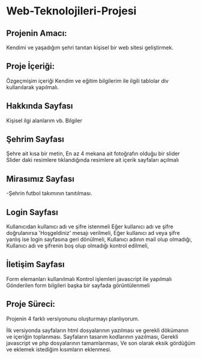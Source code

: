 # Web-Teknolojileri-Projesi
## Projenin Amacı:
Kendimi ve yaşadığım şehri tanıtan kişisel bir web sitesi geliştirmek.
## Proje İçeriği: 
Özgeçmişim içeriği
Kendim ve eğitim bilgilerim ile ilgili tablolar div kullanılarak yapılmalı.
## Hakkında Sayfası
Kişisel ilgi alanlarım vb. Bilgiler
## Şehrim Sayfası
Şehre ait kısa bir metin,
En az 4 mekana ait fotoğrafın olduğu bir slider
Slider daki resimlere tıklandığında resimlere ait içerik sayfaları açılmalı
## Mirasımız Sayfası
-Şehrin futbol takımının tanıtılması.

## Login Sayfası
Kullanıcıdan kullanıcı adı ve şifre istenmeli
Eğer kullanıcı adı ve şifre doğrulanırsa 'Hoşgeldiniz' mesajı verilmeli,
Eğer kullanıcı ad veya şifre yanlış ise login sayfasına geri dönülmeli,
Kullanıcı adının mail olup olmadığı,
Kullanıcı adı ve şifrenin boş olup olmadığı kontrol edilmeli,
## İletişim Sayfası
Form elemanları kullanılmalı
Kontrol işlemleri javascript ile yapılmalı
Gönderilen form bilgileri başka bir sayfada görüntülenmeli
## Proje Süreci:
Projenin 4 farklı versiyonunu oluşturmayı planlıyorum.

İlk versiyonda sayfaların html dosyalarının yazılması ve gerekli dökümanın ve içeriğin toplanması.
Sayfaların tasarım kodlarının yazılması,
Gerekli javascript ve php dosyalarının tamamlanması,
Ve son olarak eksik gördüğüm ve eklemek istediğim kısımların eklenmesi.
